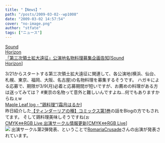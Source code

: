 ```yaml
---
title: "【News】"
path: "/posts/2009-03-02--wp1008"
date: "2009-03-02 14:57:54"
cover: "no-image.png"
author: "stfate"
tags: ["ニュース"]
---
```


<style type="text/css">
<!--
p {white-space: pre-wrap};
-->
</style>

<a class="topics" href="http://www.soundhorizon.com/information/live.html" target="_blank">Sound Horizon 「第三次領土拡大遠征」公演地名物料理募集企画告知</a><span class="junre">[<a href="http://sound-horizon.net/" target="_blank">Sound Horizon</a>]</span>
<div class="news">3/21からスタートする第三次領土拡大遠征に関連して、各公演地(横浜、仙台、札幌、東京、福岡、大阪、名古屋)の名物料理を募集するそうです。
ハガキによる応募で、期限が3/9(月)必着と応募期間が短いですが、お薦めの料理がある方は送ってみては？
#東京の名物って意外と難しいんですよね…何でもありますからねぇw</div>
<a class="topics" href="http://shimotsukin.jugem.jp/" target="_blank">Maple Leaf log - "鶏料理"</a><span class="junre">[<a href="http://shimotsukin.com/" target="_blank">霜月はるか</a>]</span>
<div class="news">昨日紹介した<a href="http://tindharia.net/" target="_blank">【ティンダーリアの種】コミックス第1巻</a>の話をBlogの方でもされてます。
そして鶏料理美味しそうですね(ぉ</div>
<a class="topics" href="http://crlive.xii.jp/" target="_blank">CMYK⇔RGB Live 出演サークル情報更新</a><span class="junre">[<a href="http://crlive.xii.jp/" target="_blank">CMYK⇔RGB Live</a>]</span>
<div class="news"><a href="http://crlive.xii.jp/" target="_blank"><img src="http://crlive.xii.jp/20040.jpg"></a>
出演サークル第2弾発表、ということで<a href="http://romariacrusade.web.fc2.com/" target="_blank">RomariaCrusade</a>さんの出演が発表されています。</div>

